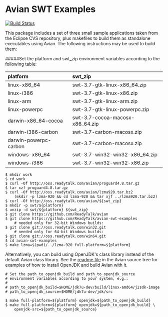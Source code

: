 Avian SWT Examples
==================

[![Build Status](https://travis-ci.org/ReadyTalk/avian-swt-examples.png?branch=master)](https://travis-ci.org/ReadyTalk/avian-swt-examples)

This package includes a set of three small sample applications taken
from the Eclipse CVS repository, plus makefiles to build them as
standalone executables using Avian.  The following instructions may be
used to build them:

#####Set the platform and swt_zip environment variables according to the following table:  

| platform               |  swt_zip                         |
|:---------------------- | :--------------------------------|
| linux-x86_64           |  swt-3.7-gtk-linux-x86_64.zip    |
| linux-i386             |  swt-3.7-gtk-linux-x86.zip       |
| linux-arm              |  swt-3.7-gtk-linux-arm.zip       |
| linux-powerpc          |  swt-3.7-gtk-linux-powerpc.zip   |
| darwin-x86_64-cocoa    |  swt-3.7-cocoa-macosx-x86_64.zip |
| darwin-i386-carbon     |  swt-3.7-carbon-macosx.zip       |
| darwin-powerpc-carbon  |  swt-3.7-carbon-macosx.zip       |
| windows-x86_64         |  swt-3.7-win32-win32-x86_64.zip  |
| windows-i386           |  swt-3.7-win32-win32-x86.zip     |

    $ mkdir work
    $ cd work
    $ curl -Of http://oss.readytalk.com/avian/proguard4.8.tar.gz
    $ tar xzf proguard4.8.tar.gz
    $ curl -Of http://oss.readytalk.com/avian/lzma920.tar.bz2
        (mkdir -p lzma-920 && cd lzma-920 && tar xjf ../lzma920.tar.bz2)
    $ curl -Of http://oss.readytalk.com/avian/${swt_zip}
    $ mkdir -p swt/${platform}
    $ unzip -d swt/${platform} ${swt_zip}
    $ git clone https://github.com/ReadyTalk/avian
    $ git clone https://github.com/ReadyTalk/avian-swt-examples
        # needed only for 32-bit Windows builds:
    $ git clone git://oss.readytalk.com/win32.git
        # needed only for 64-bit Windows builds:
    $ git clone git://oss.readytalk.com/win64.git
    $ cd avian-swt-examples
    $ make lzma=$(pwd)/../lzma-920 full-platform=${platform}

Alternatively, you can build using OpenJDK's class library instead of
the default Avian class library.  See the [readme file](https://github.com/ReadyTalk/avian/blob/master/README.md#avian---a-lightweight-java-virtual-machine-jvm) in the Avian
source tree for examples of how to install OpenJDK and build Avian
with it.

    # Set the path_to_openjdk_build and path_to_openjdk_source
    # environment variables according to your system, e.g.:
    #
    # path_to_openjdk_build=$HOME/jdk7u-dev/build/linux-amd64/j2sdk-image
    # path_to_openjdk_source=$HOME/jdk7u-dev/jdk/src
      
    $ make full-platform=${platform} openjdk=${path_to_openjdk_build}
    $ make full-platform=${platform} openjdk=${path_to_openjdk_build} \
        openjdk-src=${path_to_openjdk_source}
